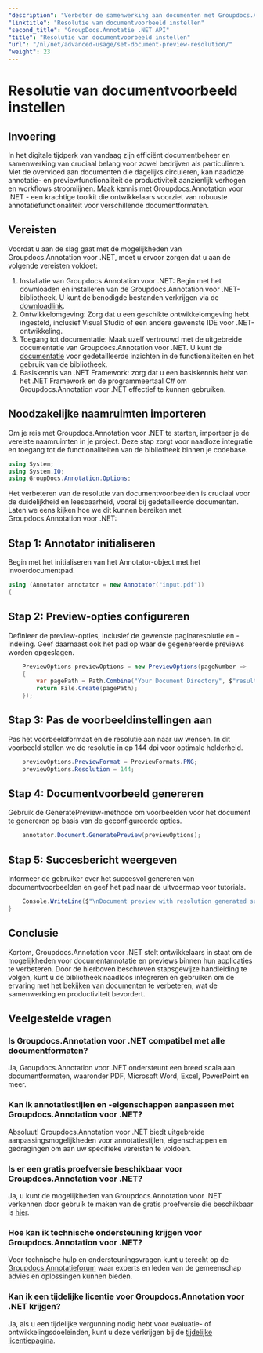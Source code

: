 ```yaml
---
"description": "Verbeter de samenwerking aan documenten met Groupdocs.Annotation voor .NET stroomlijnt de annotatie- en voorbeeldfunctionaliteit naadloos."
"linktitle": "Resolutie van documentvoorbeeld instellen"
"second_title": "GroupDocs.Annotatie .NET API"
"title": "Resolutie van documentvoorbeeld instellen"
"url": "/nl/net/advanced-usage/set-document-preview-resolution/"
"weight": 23
---
```


# Resolutie van documentvoorbeeld instellen

## Invoering
In het digitale tijdperk van vandaag zijn efficiënt documentbeheer en samenwerking van cruciaal belang voor zowel bedrijven als particulieren. Met de overvloed aan documenten die dagelijks circuleren, kan naadloze annotatie- en previewfunctionaliteit de productiviteit aanzienlijk verhogen en workflows stroomlijnen. Maak kennis met Groupdocs.Annotation voor .NET - een krachtige toolkit die ontwikkelaars voorziet van robuuste annotatiefunctionaliteit voor verschillende documentformaten.
## Vereisten
Voordat u aan de slag gaat met de mogelijkheden van Groupdocs.Annotation voor .NET, moet u ervoor zorgen dat u aan de volgende vereisten voldoet:
1. Installatie van Groupdocs.Annotation voor .NET: Begin met het downloaden en installeren van de Groupdocs.Annotation voor .NET-bibliotheek. U kunt de benodigde bestanden verkrijgen via de [downloadlink](https://releases.groupdocs.com/annotation/net/).
2. Ontwikkelomgeving: Zorg dat u een geschikte ontwikkelomgeving hebt ingesteld, inclusief Visual Studio of een andere gewenste IDE voor .NET-ontwikkeling.
3. Toegang tot documentatie: Maak uzelf vertrouwd met de uitgebreide documentatie van Groupdocs.Annotation voor .NET. U kunt de [documentatie](https://tutorials.groupdocs.com/annotation/net/) voor gedetailleerde inzichten in de functionaliteiten en het gebruik van de bibliotheek.
4. Basiskennis van .NET Framework: zorg dat u een basiskennis hebt van het .NET Framework en de programmeertaal C# om Groupdocs.Annotation voor .NET effectief te kunnen gebruiken.

## Noodzakelijke naamruimten importeren
Om je reis met Groupdocs.Annotation voor .NET te starten, importeer je de vereiste naamruimten in je project. Deze stap zorgt voor naadloze integratie en toegang tot de functionaliteiten van de bibliotheek binnen je codebase.

```csharp
using System;
using System.IO;
using GroupDocs.Annotation.Options;
```

Het verbeteren van de resolutie van documentvoorbeelden is cruciaal voor de duidelijkheid en leesbaarheid, vooral bij gedetailleerde documenten. Laten we eens kijken hoe we dit kunnen bereiken met Groupdocs.Annotation voor .NET:
## Stap 1: Annotator initialiseren
Begin met het initialiseren van het Annotator-object met het invoerdocumentpad.
```csharp
using (Annotator annotator = new Annotator("input.pdf"))
{
```
## Stap 2: Preview-opties configureren
Definieer de preview-opties, inclusief de gewenste paginaresolutie en -indeling. Geef daarnaast ook het pad op waar de gegenereerde previews worden opgeslagen.
```csharp
    PreviewOptions previewOptions = new PreviewOptions(pageNumber =>
    {
        var pagePath = Path.Combine("Your Document Directory", $"result_with_resolution_{pageNumber}.png");
        return File.Create(pagePath);
    });
```
## Stap 3: Pas de voorbeeldinstellingen aan
Pas het voorbeeldformaat en de resolutie aan naar uw wensen. In dit voorbeeld stellen we de resolutie in op 144 dpi voor optimale helderheid.
```csharp
    previewOptions.PreviewFormat = PreviewFormats.PNG;
    previewOptions.Resolution = 144;
```
## Stap 4: Documentvoorbeeld genereren
Gebruik de GeneratePreview-methode om voorbeelden voor het document te genereren op basis van de geconfigureerde opties.
```csharp
    annotator.Document.GeneratePreview(previewOptions);
```
## Stap 5: Succesbericht weergeven
Informeer de gebruiker over het succesvol genereren van documentvoorbeelden en geef het pad naar de uitvoermap voor tutorials.
```csharp
    Console.WriteLine($"\nDocument preview with resolution generated successfully.\nCheck output in {"Your Document Directory"}.");
}
```

## Conclusie
Kortom, Groupdocs.Annotation voor .NET stelt ontwikkelaars in staat om de mogelijkheden voor documentannotatie en previews binnen hun applicaties te verbeteren. Door de hierboven beschreven stapsgewijze handleiding te volgen, kunt u de bibliotheek naadloos integreren en gebruiken om de ervaring met het bekijken van documenten te verbeteren, wat de samenwerking en productiviteit bevordert.
## Veelgestelde vragen
### Is Groupdocs.Annotation voor .NET compatibel met alle documentformaten?
Ja, Groupdocs.Annotation voor .NET ondersteunt een breed scala aan documentformaten, waaronder PDF, Microsoft Word, Excel, PowerPoint en meer.
### Kan ik annotatiestijlen en -eigenschappen aanpassen met Groupdocs.Annotation voor .NET?
Absoluut! Groupdocs.Annotation voor .NET biedt uitgebreide aanpassingsmogelijkheden voor annotatiestijlen, eigenschappen en gedragingen om aan uw specifieke vereisten te voldoen.
### Is er een gratis proefversie beschikbaar voor Groupdocs.Annotation voor .NET?
Ja, u kunt de mogelijkheden van Groupdocs.Annotation voor .NET verkennen door gebruik te maken van de gratis proefversie die beschikbaar is [hier](https://releases.groupdocs.com/).
### Hoe kan ik technische ondersteuning krijgen voor Groupdocs.Annotation voor .NET?
Voor technische hulp en ondersteuningsvragen kunt u terecht op de [Groupdocs Annotatieforum](https://forum.groupdocs.com/c/annotation/10) waar experts en leden van de gemeenschap advies en oplossingen kunnen bieden.
### Kan ik een tijdelijke licentie voor Groupdocs.Annotation voor .NET krijgen?
Ja, als u een tijdelijke vergunning nodig hebt voor evaluatie- of ontwikkelingsdoeleinden, kunt u deze verkrijgen bij de [tijdelijke licentiepagina](https://purchase.groupdocs.com/temporary-license/).